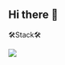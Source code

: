 ## Hi there 👋

🛠️Stack🛠️

<img src="https://img.shields.io/badge/[react]-[#61DAFB]?style=flat-square&logo=[react]&logoColor=white"/>
